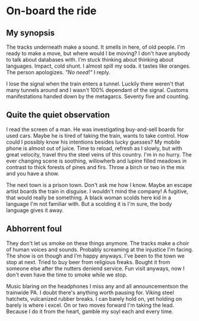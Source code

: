 # On-board the ride

## My synopsis

The tracks underneath make a sound. It smells in here, of old people. I'm ready to make a move, but where would I be moving? I don't have anybody to talk about databases with. I'm stuck thinking about thinking about languages. Impact, cold shunt. I almost spill my soda. it tastes like oranges. The person apologizes. _"No need!"_ I reply.

I lose the signal when the train enters a tunnel. Luckily there weren't that many tunnels around and I wasn't 100% dependant of the signal. Customs manifestations handed down by the metagarcs. Seventy five and counting.

## Quite the quiet observation

I read the screen of a man. He was investigating buy-and-sell boards for used cars. Maybe he is tired of taking the train, wants to take control. How could I possibly know his intentions besides lucky guesses? My mobile phone is almost out of juice. Time to reload, refresh as I slowly, but with great velocity, travel thru the steel veins of this country. I'm in no hurry. The ever changing scene is soothing, willowherb and lupine filled meadows in contrast to thick forests of pines and firs. Throw a birch or two in the mix and you have a show.

The next town is a prison town. Don't ask me how I know. Maybe an escape artist boards the train in disguise. I wouldn't mind the company! A fugitive, that would really be something. A black woman scolds here kid in a language I'm not familiar with. But a scolding it is I'm sure, the body language gives it away.

## Abhorrent foul

They don't let us smoke on these things anymore. The tracks make a choir of human voices and sounds. Probably screaming at the injustice I'm facing. The show is on though and I'm happy anyways. I've been to the town we stop at next. Tried to buy beer from religious freaks. Bought it from someone else after the nutters deniend service. Fun visit anyways, now I don't even have the time to smoke while we stop.

Music blaring on the headphones I miss any and all announcementson the trainwide PA. I doubt there's anything worth pausing for. Viking steel hatchets, vulcanized rubber breaks. I can barely hold on, yet holding on barely is where i excel. On or two moves forward I'm taking the lead. Because I do it from the heart, gamble my soyl each and every time.
